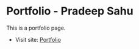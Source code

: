 # Portfolio - Pradeep Sahu

This is a portfolio page.

- Visit site: [Portfolio](https://pradeep743.github.io/Portfolio/)